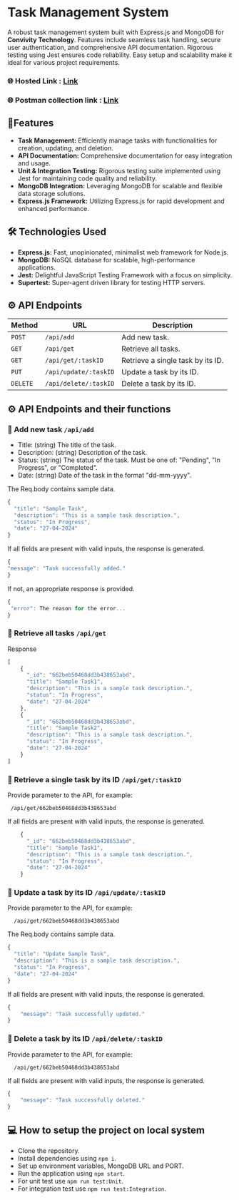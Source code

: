 # Task Management System

A robust task management system built with Express.js and MongoDB for <b>Convivity Technology</b>. Features include seamless task handling, secure user authentication, and comprehensive API documentation. Rigorous testing using Jest ensures code reliability. Easy setup and scalability make it ideal for various project requirements.
### 🌐 Hosted Link : [Link](https://pine-task-management-system.onrender.com)
### 🌐 Postman collection link : [Link](https://www.postman.com/ankush-pine/workspace/task-management/collection/28535484-bb0fe2c6-5c96-4a8c-b7d2-3bf7c3e39d67)
## 🚀Features
- <b>Task Management:</b> Efficiently manage tasks with functionalities for creation, updating, and deletion.
- <b>API Documentation:</b> Comprehensive documentation for easy integration and usage.
- <b>Unit & Integration Testing:</b> Rigorous testing suite implemented using Jest for maintaining code quality and reliability.
- <b>MongoDB Integration:</b> Leveraging MongoDB for scalable and flexible data storage solutions.
- <b>Express.js Framework:</b> Utilizing Express.js for rapid development and enhanced performance.

## 🛠 Technologies Used
- <b>Express.js:</b> Fast, unopinionated, minimalist web framework for Node.js.
- <b>MongoDB:</b> NoSQL database for scalable, high-performance applications.
- <b>Jest:</b> Delightful JavaScript Testing Framework with a focus on simplicity.
- <b>Supertest:</b> Super-agent driven library for testing HTTP servers.

## ⚙ API Endpoints 

| Method   | URL                                      | Description                            |
| -------- | ---------------------------------------- | ---------------------------------------|
| `POST`   | `/api/add`                               | Add new task.                          |
| `GET`    | `/api/get`                               | Retrieve all tasks.                    |
| `GET`    | `/api/get/:taskID`                       | Retrieve a single task by its ID.      |
| `PUT`    | `/api/update/:taskID`                    | Update a task by its ID.               |
| `DELETE` | `/api/delete/:taskID`                    | Delete a task by its ID.               |

## ⚙ API Endpoints and their functions 

### 🔶 Add new task `/api/add`

- Title: (string) The title of the task.
- Description: (string) Description of the task.
- Status: (string) The status of the task. Must be one of: "Pending", "In Progress", or "Completed".
- Date: (string) Date of the task in the format "dd-mm-yyyy".

The Req.body contains sample data.

```javascript
{
  "title": "Sample Task",
  "description": "This is a sample task description.",
  "status": "In Progress",
  "date": "27-04-2024"
}
```
If all fields are present with valid inputs, the response is generated.
```javascript
{
"message": "Task successfully added."
}
```

If not, an appropriate response is provided.
```javascript
{
 "error": The reason for the error...
}
```

### 🔶 Retrieve all tasks `/api/get`
Response
```javascript
[
    {
      "_id": "662beb50468dd3b438653abd",
      "title": "Sample Task1",
      "description": "This is a sample task description.",
      "status": "In Progress",
      "date": "27-04-2024"
    },
    {
      "_id": "662beb50468dd3b438653abd",
      "title": "Sample Task2",
      "description": "This is a sample task description.",
      "status": "In Progress",
      "date": "27-04-2024"
    }  
]
```

### 🔶 Retrieve a single task by its ID `/api/get/:taskID`

Provide parameter to the API, for example:
```
 /api/get/662beb50468dd3b438653abd
```

If all fields are present with valid inputs, the response is generated.
```javascript
    {
      "_id": "662beb50468dd3b438653abd",
      "title": "Sample Task1",
      "description": "This is a sample task description.",
      "status": "In Progress",
      "date": "27-04-2024"
    }
```


### 🔶 Update a task by its ID `/api/update/:taskID`
Provide parameter to the API, for example:
```
  /api/get/662beb50468dd3b438653abd
```

The Req.body contains sample data.
```javascript
{
  "title": "Update Sample Task",
  "description": "This is a sample task description.",
  "status": "In Progress",
  "date": "27-04-2024"
}
```
If all fields are present with valid inputs, the response is generated.
```javascript
{
    "message": "Task successfully updated."
}
```


### 🔶 Delete a task by its ID `/api/delete/:taskID`
Provide parameter to the API, for example:
```
  /api/get/662beb50468dd3b438653abd
```
If all fields are present with valid inputs, the response is generated.
```javascript
{
    "message": "Task successfully deleted."
}
```
## 💻 How to setup the project on local system
- Clone the repository.
- Install dependencies using `npm i`.
- Set up environment variables, MongoDB URL and PORT.
- Run the application using `npm start`.
- For unit test use `npm run test:Unit`.
- For integration test use `npm run test:Integration`.




